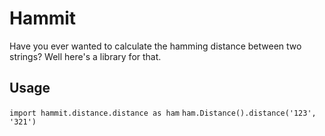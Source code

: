 # Hammit

Have you ever wanted to calculate the hamming distance between two strings? Well here's a library for that.

## Usage

`import hammit.distance.distance as ham`
`ham.Distance().distance('123', '321')`
